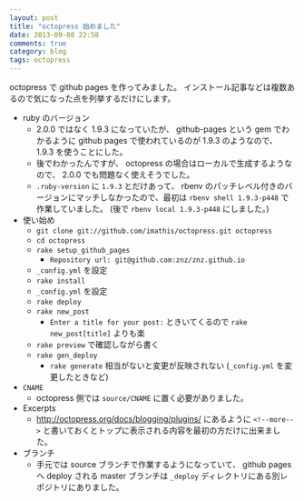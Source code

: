 ```yaml
---
layout: post
title: "octopress 始めました"
date: 2013-09-08 22:58
comments: true
category: blog
tags: octopress
---
```

octopress で github pages を作ってみました。
インストール記事などは複数あるので気になった点を列挙するだけにします。

<!--more-->

* ruby のバージョン
  * 2.0.0 ではなく 1.9.3 になっていたが、 github-pages という gem でわかるように github pages で使われているのが 1.9.3 のようなので、 1.9.3 を使うことにした。
  * 後でわかったんですが、 octopress の場合はローカルで生成するようなので、 2.0.0 でも問題なく使えそうでした。
  * `.ruby-version` に `1.9.3` とだけあって、 rbenv のパッチレベル付きのバージョンにマッチしなかったので、最初は `rbenv shell 1.9.3-p448` で作業していました。 (後で `rbenv local 1.9.3-p448` にしました。)
* 使い始め
  * `git clone git://github.com/imathis/octopress.git octopress`
  * `cd octopress`
  * `rake setup_github_pages`
    * `Repository url: git@github.com:znz/znz.github.io`
  * `_config.yml` を設定
  * `rake install`
  * `_config.yml` を設定
  * `rake deploy`
  * `rake new_post`
    * `Enter a title for your post:` ときいてくるので `rake new_post[title]` よりも楽
  * `rake preview` で確認しながら書く
  * `rake gen_deploy`
    * `rake generate` 相当がないと変更が反映されない (`_config.yml` を変更したときなど)
* `CNAME`
  * octopress 側では `source/CNAME` に置く必要がありました。
* Excerpts
  * <http://octopress.org/docs/blogging/plugins/> にあるように `<!--more-->` と書いておくとトップに表示される内容を最初の方だけに出来ました。
* ブランチ
  * 手元では source ブランチで作業するようになっていて、 github pages へ deploy される master ブランチは `_deploy` ディレクトリにある別レポジトリにありました。
